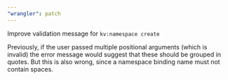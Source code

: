 ```yaml
---
"wrangler": patch
---
```


Improve validation message for `kv:namespace create`

Previously, if the user passed multiple positional arguments (which is invalid)
the error message would suggest that these should be grouped in quotes.
But this is also wrong, since a namespace binding name must not contain spaces.
